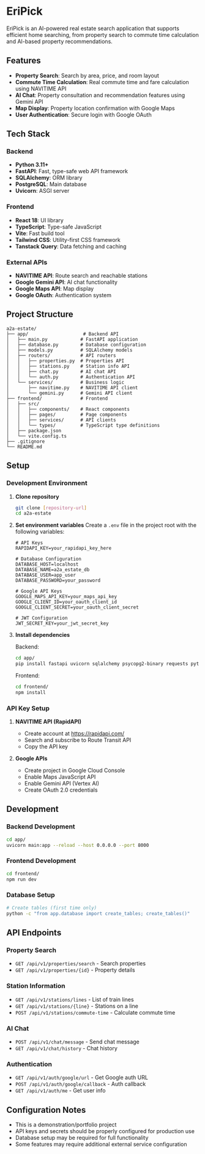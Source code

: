 # EriPick

EriPick  is an AI-powered real estate search application that supports efficient home searching, from property search to commute time calculation and AI-based property recommendations.

## Features

- **Property Search**: Search by area, price, and room layout
- **Commute Time Calculation**: Real commute time and fare calculation using NAVITIME API
- **AI Chat**: Property consultation and recommendation features using Gemini API
- **Map Display**: Property location confirmation with Google Maps
- **User Authentication**: Secure login with Google OAuth

## Tech Stack

### Backend
- **Python 3.11+**
- **FastAPI**: Fast, type-safe web API framework
- **SQLAlchemy**: ORM library
- **PostgreSQL**: Main database
- **Uvicorn**: ASGI server

### Frontend
- **React 18**: UI library
- **TypeScript**: Type-safe JavaScript
- **Vite**: Fast build tool
- **Tailwind CSS**: Utility-first CSS framework
- **Tanstack Query**: Data fetching and caching

### External APIs
- **NAVITIME API**: Route search and reachable stations
- **Google Gemini API**: AI chat functionality
- **Google Maps API**: Map display
- **Google OAuth**: Authentication system

## Project Structure

```
a2a-estate/
├── app/                    # Backend API
│   ├── main.py            # FastAPI application
│   ├── database.py        # Database configuration
│   ├── models.py          # SQLAlchemy models
│   ├── routers/           # API routers
│   │   ├── properties.py  # Properties API
│   │   ├── stations.py    # Station info API
│   │   ├── chat.py        # AI chat API
│   │   └── auth.py        # Authentication API
│   └── services/          # Business logic
│       ├── navitime.py    # NAVITIME API client
│       └── gemini.py      # Gemini API client
├── frontend/              # Frontend
│   ├── src/
│   │   ├── components/    # React components
│   │   ├── pages/         # Page components
│   │   ├── services/      # API clients
│   │   └── types/         # TypeScript type definitions
│   ├── package.json
│   └── vite.config.ts
├── .gitignore
└── README.md
```

## Setup

### Development Environment

1. **Clone repository**
   ```bash
   git clone [repository-url]
   cd a2a-estate
   ```

2. **Set environment variables**
   Create a `.env` file in the project root with the following variables:
   ```env
   # API Keys
   RAPIDAPI_KEY=your_rapidapi_key_here

   # Database Configuration
   DATABASE_HOST=localhost
   DATABASE_NAME=a2a_estate_db
   DATABASE_USER=app_user
   DATABASE_PASSWORD=your_password

   # Google API Keys
   GOOGLE_MAPS_API_KEY=your_maps_api_key
   GOOGLE_CLIENT_ID=your_oauth_client_id
   GOOGLE_CLIENT_SECRET=your_oauth_client_secret

   # JWT Configuration
   JWT_SECRET_KEY=your_jwt_secret_key
   ```

3. **Install dependencies**

   Backend:
   ```bash
   cd app/
   pip install fastapi uvicorn sqlalchemy psycopg2-binary requests python-jose httpx
   ```

   Frontend:
   ```bash
   cd frontend/
   npm install
   ```

### API Key Setup

1. **NAVITIME API (RapidAPI)**
   - Create account at https://rapidapi.com/
   - Search and subscribe to Route Transit API
   - Copy the API key

2. **Google APIs**
   - Create project in Google Cloud Console
   - Enable Maps JavaScript API
   - Enable Gemini API (Vertex AI)
   - Create OAuth 2.0 credentials

## Development

### Backend Development

```bash
cd app/
uvicorn main:app --reload --host 0.0.0.0 --port 8000
```

### Frontend Development

```bash
cd frontend/
npm run dev
```

### Database Setup

```bash
# Create tables (first time only)
python -c "from app.database import create_tables; create_tables()"
```

## API Endpoints

### Property Search
- `GET /api/v1/properties/search` - Search properties
- `GET /api/v1/properties/{id}` - Property details

### Station Information
- `GET /api/v1/stations/lines` - List of train lines
- `GET /api/v1/stations/{line}` - Stations on a line
- `POST /api/v1/stations/commute-time` - Calculate commute time

### AI Chat
- `POST /api/v1/chat/message` - Send chat message
- `GET /api/v1/chat/history` - Chat history

### Authentication
- `GET /api/v1/auth/google/url` - Get Google auth URL
- `POST /api/v1/auth/google/callback` - Auth callback
- `GET /api/v1/auth/me` - Get user info

## Configuration Notes

- This is a demonstration/portfolio project
- API keys and secrets should be properly configured for production use
- Database setup may be required for full functionality
- Some features may require additional external service configuration
